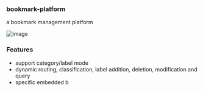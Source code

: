 ### bookmark-platform
a bookmark management platform

![image](img/1f412090-6377-48d8-ba9e-dd680a904e77.gif)

### Features
- support category/label mode
- dynamic routing, classification, label addition, deletion, modification and query
-  specific embedded b
